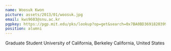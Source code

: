 ```yaml
---
name: Woosuk Kwon
picture: assets/2013/01/woosuk.jpg
email: kws9603@snu.ac.kr
pgpkey: https://pgp.mit.edu/pks/lookup?op=get&search=0x7BA0BD3691820399
position: alumni
---
```

Graduate Student
University of California, Berkeley
California, United States

